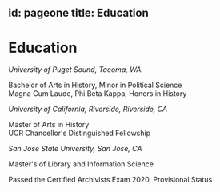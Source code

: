 id: pageone
title: Education
---

# **Education**

*University of Puget Sound, Tacoma, WA.*  
  
Bachelor of Arts in History, Minor in Political Science  
Magna Cum Laude, Phi Beta Kappa, Honors in History

*University of California, Riverside, Riverside, CA*  

Master of Arts in History  
UCR Chancellor's Distinguished Fellowship

*San Jose State University, San Jose, CA*  

Master's of Library and Information Science  

Passed the Certified Archivists Exam 2020, Provisional Status
